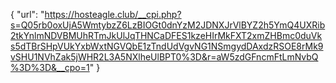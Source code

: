 {
  "url": "https://hosteagle.club/__cpi.php?s=Q05rb0oxUjA5WmtybzZ6LzBIOGt0dnYzM2JDNXJrVlBYZ2h5YmQ4UXRib2tkYnlmNDVBMUhRTmJkUlJqTHNCaDFES1kzeHIrMkFXT2xmZHBmc0duVks5dTBrSHpVUkYxbWxtNGVQbE1zTndUdVgvNG1NSmgydDAxdzRSOE8rMk9vSHU1NVhZak5jWHR2L3A5NXlheUlBPT0%3D&r=aW5zdGFncmFtLmNvbQ%3D%3D&__cpo=1"
}
